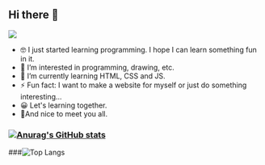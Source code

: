 ## Hi there 👋
![](https://komarev.com/ghpvc/?username=Kelly-Ls)

- 🤓 I just started learning programming.
I hope I can learn something fun in it.
- 👀 I’m interested in programming, drawing, etc.
- 🌱 I’m currently learning HTML, CSS and JS.
- ⚡ Fun fact: I want to make a website for myself or just do something interesting...
- 😀 Let's learning together.
- 🤝And nice to meet you all.
  


 ### [![Anurag's GitHub stats](https://github-readme-stats.vercel.app/api?username=Kelly-Ls)](https://github.com/anuraghazra/github-readme-stats)
  
###![Top Langs](https://github-readme-stats.vercel.app/api/top-langs/?username=Kelly-Ls)
